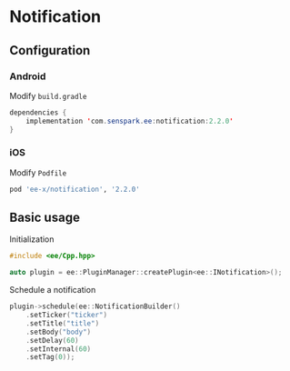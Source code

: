 # Notification
## Configuration
### Android
Modify `build.gradle`
```java
dependencies {
    implementation 'com.senspark.ee:notification:2.2.0'
}
```

### iOS
Modify `Podfile`
```ruby
pod 'ee-x/notification', '2.2.0'
```

## Basic usage
Initialization
```cpp
#include <ee/Cpp.hpp>

auto plugin = ee::PluginManager::createPlugin<ee::INotification>();
```

Schedule a notification
```cpp
plugin->schedule(ee::NotificationBuilder()
    .setTicker("ticker")
    .setTitle("title")
    .setBody("body")
    .setDelay(60)
    .setInternal(60)
    .setTag(0));
```